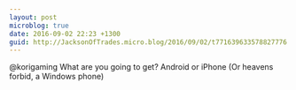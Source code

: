 ```yaml
---
layout: post
microblog: true
date: 2016-09-02 22:23 +1300
guid: http://JacksonOfTrades.micro.blog/2016/09/02/t771639633578827776.html
---
```

@korigaming What are you going to get? Android or iPhone (Or heavens forbid, a Windows phone)
